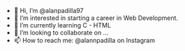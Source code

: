 - 👋 Hi, I’m @alanpadilla97
- 👀 I’m interested in starting a career in Web Development.
- 🌱 I’m currently learning C - HTML 
- 💞️ I’m looking to collaborate on ...
- 📫 How to reach me: @alannpadilla on Instagram

<!---
alanpadilla97/alanpadilla97 is a ✨ special ✨ repository because its `README.md` (this file) appears on your GitHub profile.
You can click the Preview link to take a look at your changes.
--->
